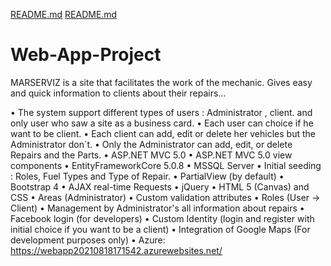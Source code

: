 [README.md](https://github.com/Desyslava-gs/Web-App-Project/files/6999511/README.md)
[README.md](https://github.com/Desyslava-gs/Web-App-Project/files/6999507/README.md)
# Web-App-Project

MARSERVIZ is a site that facilitates the work of the mechanic. Gives easy and quick information to clients about their repairs…



•	The system support different types of users : Administrator , client. and only user who saw a site as a business card.
•	Each user can choice if he want to be client.
•	Each client can add, edit or delete her vehicles but the Administrator don`t.
•	Only the Administrator can add, edit, or delete Repairs and the Parts.
•	ASP.NET MVC 5.0
•	ASP.NET MVC 5.0 view components
•	EntityFrameworkCore 5.0.8
•	MSSQL Server
•	Initial seeding : Roles, Fuel Types and Type of Repair.
•	PartialView (by default)
•	Bootstrap 4
•	AJAX real-time Requests
•	jQuery
•	HTML 5 (Canvas) and CSS
•	Areas (Administrator)
•	Custom validation attributes
•	Roles (User -> Client)
•	Management by Administrator's all information about repairs
•	Facebook login (for developers)
•	Custom Identity (login and register with initial choice if you want to be a client)
•	Integration of Google Maps (For development purposes only)
•	Azure: https://webapp20210818171542.azurewebsites.net/
